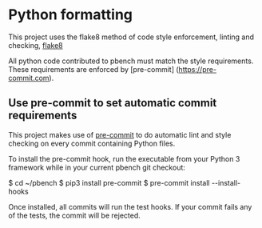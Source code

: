 # Python formatting

This project uses the flake8 method of code style enforcement, linting and checking,
 [flake8](http://flake8.pycqa.org/en/latest)

All python code contributed to pbench must match the style requirements. These
requirements are enforced by [pre-commit] (https://pre-commit.com).

## Use pre-commit to set automatic commit requirements

This project makes use of [pre-commit](https://pre-commit.com/) to do automatic
lint and style checking on every commit containing Python files.

To install the pre-commit hook, run the executable from your Python 3 framework
while in your current pbench git checkout:

$ cd ~/pbench
$ pip3 install pre-commit
$ pre-commit install --install-hooks

Once installed, all commits will run the test hooks. If your commit fails any of
the tests, the commit will be rejected.


